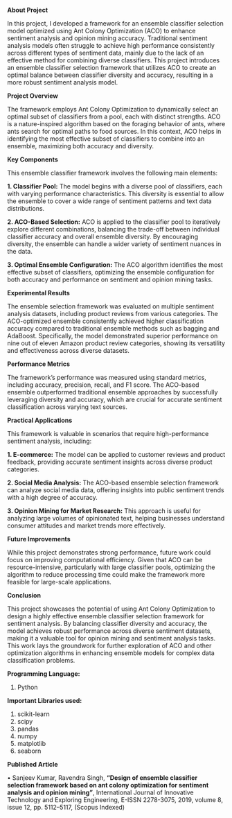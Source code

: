 **About Project**

In this project, I developed a framework for an ensemble classifier selection model optimized using Ant Colony Optimization (ACO) to enhance sentiment analysis and opinion mining accuracy. Traditional sentiment analysis models often struggle to achieve high performance consistently across different types of sentiment data, mainly due to the lack of an effective method for combining diverse classifiers. This project introduces an ensemble classifier selection framework that utilizes ACO to create an optimal balance between classifier diversity and accuracy, resulting in a more robust sentiment analysis model.

**Project Overview**

The framework employs Ant Colony Optimization to dynamically select an optimal subset of classifiers from a pool, each with distinct strengths. ACO is a nature-inspired algorithm based on the foraging behavior of ants, where ants search for optimal paths to food sources. In this context, ACO helps in identifying the most effective subset of classifiers to combine into an ensemble, maximizing both accuracy and diversity.

**Key Components**

This ensemble classifier framework involves the following main elements:

**1. Classifier Pool:** The model begins with a diverse pool of classifiers, each with varying performance characteristics. This diversity is essential to allow the ensemble to cover a wide range of sentiment patterns and text data distributions.

**2. ACO-Based Selection:** ACO is applied to the classifier pool to iteratively explore different combinations, balancing the trade-off between individual classifier accuracy and overall ensemble diversity. By encouraging diversity, the ensemble can handle a wider variety of sentiment nuances in the data.

**3. Optimal Ensemble Configuration:** The ACO algorithm identifies the most effective subset of classifiers, optimizing the ensemble configuration for both accuracy and performance on sentiment and opinion mining tasks.

**Experimental Results**

The ensemble selection framework was evaluated on multiple sentiment analysis datasets, including product reviews from various categories. The ACO-optimized ensemble consistently achieved higher classification accuracy compared to traditional ensemble methods such as bagging and AdaBoost. Specifically, the model demonstrated superior performance on nine out of eleven Amazon product review categories, showing its versatility and effectiveness across diverse datasets.

**Performance Metrics**

The framework’s performance was measured using standard metrics, including accuracy, precision, recall, and F1 score. The ACO-based ensemble outperformed traditional ensemble approaches by successfully leveraging diversity and accuracy, which are crucial for accurate sentiment classification across varying text sources.

**Practical Applications**

This framework is valuable in scenarios that require high-performance sentiment analysis, including:

**1. E-commerce:** The model can be applied to customer reviews and product feedback, providing accurate sentiment insights across diverse product categories.

**2. Social Media Analysis:** The ACO-based ensemble selection framework can analyze social media data, offering insights into public sentiment trends with a high degree of accuracy.

**3. Opinion Mining for Market Research:** This approach is useful for analyzing large volumes of opinionated text, helping businesses understand consumer attitudes and market trends more effectively.

**Future Improvements**

While this project demonstrates strong performance, future work could focus on improving computational efficiency. Given that ACO can be resource-intensive, particularly with large classifier pools, optimizing the algorithm to reduce processing time could make the framework more feasible for large-scale applications.

**Conclusion**

This project showcases the potential of using Ant Colony Optimization to design a highly effective ensemble classifier selection framework for sentiment analysis. By balancing classifier diversity and accuracy, the model achieves robust performance across diverse sentiment datasets, making it a valuable tool for opinion mining and sentiment analysis tasks. This work lays the groundwork for further exploration of ACO and other optimization algorithms in enhancing ensemble models for complex data classification problems.

**Programming Language:**

1. Python

**Important Libraries used:**

1. scikit-learn
2. scipy
3. pandas
4. numpy
5. matplotlib
6. seaborn

**Published Article**

•	Sanjeev Kumar, Ravendra Singh, **“Design of ensemble classifier selection framework based on ant colony optimization for sentiment analysis and opinion mining”**, International Journal of Innovative Technology and Exploring Engineering, E-ISSN 2278-3075, 2019, volume 8, issue 12, pp. 5112–5117, (Scopus Indexed)

